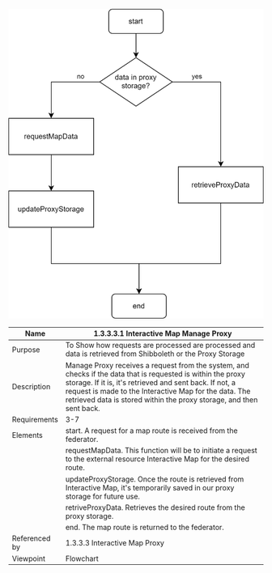 ![1.3 Storage](TeamOneFiles/1.3.3.3.1%20Manage%20Proxy.svg)

| Name | 1.3.3.3.1 Interactive Map Manage Proxy|
| ----------- | ----------- |
| Purpose | To Show how requests are processed are processed and data is retrieved from Shibboleth or the Proxy Storage  |
| Description | Manage Proxy receives a request from the system, and checks if the data that is requested is within the proxy storage. If it is, it's retrieved and sent back. If not, a request is made to the Interactive Map for the data. The retrieved data is stored within the proxy storage, and then sent back. |
| Requirements | 3-7 |
| Elements | start. A request for a map route is received from the federator. |
|          | requestMapData. This function will be to initiate a request to the external resource Interactive Map for the desired route. |
|          | updateProxyStorage. Once the route is retrieved from Interactive Map, it's temporarily saved in our proxy storage for future use. |
|          | retriveProxyData. Retrieves the desired route from the proxy storage. |
|          | end. The map route is returned to the federator. |
| Referenced by | 1.3.3.3 Interactive Map Proxy |
| Viewpoint | Flowchart |
